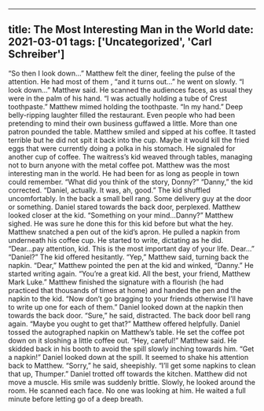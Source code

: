 
---
title: The Most Interesting Man in the World
date: 2021-03-01
tags: ['Uncategorized', 'Carl Schreiber']
---

“So then I look down...” Matthew felt the diner, feeling the pulse of the attention.  He had most of them , “and it turns out...” he went on slowly. “I look down...” Matthew said.  He scanned the audiences faces, as usual they were in the palm of his hand.  “I was actually holding a tube of Crest toothpaste.”  Matthew mimed holding the toothpaste.  “In my hand.” Deep belly-ripping laughter filled the restaurant.  Even people who had been pretending to mind their own business guffawed a little.  More than one patron pounded the table. Matthew smiled and sipped at his coffee.  It tasted terrible but he did not spit it back into the cup.  Maybe it would kill the fried eggs that were currently doing a polka in his stomach. He signaled for another cup of coffee.  The waitress’s kid weaved through tables, managing not to burn anyone with the metal coffee pot. Matthew was the most interesting man in the world.  He had been for as long as people in town could remember. “What did you think of the story, Donny?” “Danny,” the kid corrected.  “Daniel, actually.  It was, ah, good.” The kid shuffled uncomfortably.  In the back a small bell rang.  Some delivery guy at the door or something. Daniel stared towards the back door, perplexed. Matthew looked closer at the kid.  “Something on your mind...Danny?” Matthew sighed.  He was sure he done this for this kid before but what the hey.  Matthew snatched a pen out of the kid’s apron.  He pulled a napkin from underneath his coffee cup. He started to write, dictating as he did. “Dear...pay attention, kid.  This is the most important day of your life.  Dear...” “Daniel?” The kid offered hesitantly. “Yep,” Matthew said, turning back the napkin.  “Dear,” Matthew pointed the pen at the kid and winked, “Danny.” He started writing again.  “You’re a great kid.  All the best, your friend, Matthew Mark Luke.” Matthew finished the signature with a flourish (he had practiced that thousands of times at home) and handed the pen and the napkin to the kid. “Now don’t go bragging to your friends otherwise I’ll have to write up one for each of them.” Daniel looked down at the napkin then towards the back door.  “Sure,” he said, distracted. The back door bell rang again. “Maybe you ought to get that?” Matthew offered helpfully.  Daniel tossed the autographed napkin on Matthew’s table.  He set the coffee pot down on it sloshing a little coffee out. “Hey, careful!” Matthew said.  He skidded back in his booth to avoid the spill slowly inching towards him.  “Get a napkin!” Daniel looked down at the spill.  It seemed to shake his attention back to Matthew.  “Sorry,” he said, sheepishly.  “I’ll get some napkins to clean that up, Thumper.” Daniel trotted off towards the kitchen. Matthew did not move a muscle.  His smile was suddenly brittle.  Slowly, he looked around the room.  He scanned each face.  No one was looking at him.  He waited a full minute before letting go of a deep breath.
